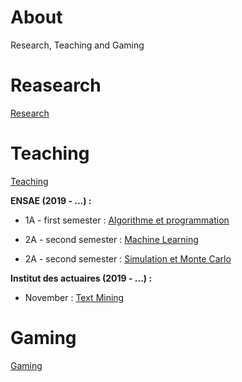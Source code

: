 # About

Research, Teaching and Gaming

# Reasearch

[Research](/research/README.md)

# Teaching

[Teaching](/teaching/README.md)

**ENSAE (2019 - ...) :**

- 1A - first semester : [Algorithme et programmation](http://www.xavierdupre.fr/app/ensae_teaching_cs/helpsphinx3/questions/route_1A_2019.html#l-feuille-de-route-2019-1a)

- 2A - second semester : [Machine Learning]()

- 2A - second semester : [Simulation et Monte Carlo]()

**Institut des actuaires (2019 - ...) :**
- November : [Text Mining](https://github.com/curiousML/DSA)

# Gaming

[Gaming](/gaming/README.md)
